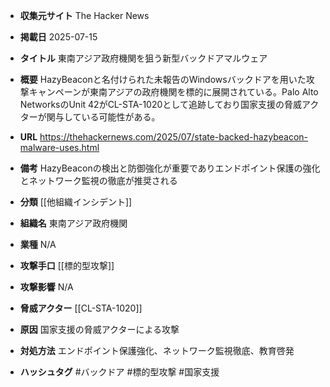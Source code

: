 - **収集元サイト**
The Hacker News

- **掲載日**
2025-07-15

- **タイトル**
東南アジア政府機関を狙う新型バックドアマルウェア

- **概要**
HazyBeaconと名付けられた未報告のWindowsバックドアを用いた攻撃キャンペーンが東南アジアの政府機関を標的に展開されている。Palo Alto NetworksのUnit 42がCL-STA-1020として追跡しており国家支援の脅威アクターが関与している可能性がある。

- **URL**
https://thehackernews.com/2025/07/state-backed-hazybeacon-malware-uses.html

- **備考**
HazyBeaconの検出と防御強化が重要でありエンドポイント保護の強化とネットワーク監視の徹底が推奨される

- **分類**
[[他組織インシデント]]

- **組織名**
東南アジア政府機関

- **業種**
N/A

- **攻撃手口**
[[標的型攻撃]]

- **攻撃影響**
N/A

- **脅威アクター**
[[CL-STA-1020]]

- **原因**
国家支援の脅威アクターによる攻撃

- **対処方法**
エンドポイント保護強化、ネットワーク監視徹底、教育啓発

- **ハッシュタグ**
#バックドア #標的型攻撃 #国家支援
